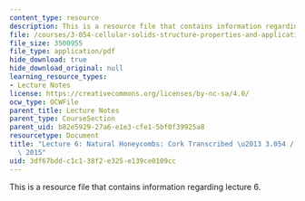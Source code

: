 ```yaml
---
content_type: resource
description: This is a resource file that contains information regarding lecture 6.
file: /courses/3-054-cellular-solids-structure-properties-and-applications-spring-2015/3df67bddc1c138f2e325e139ce0109cc_MIT3_054S15_L6_cork_trans.pdf
file_size: 3500955
file_type: application/pdf
hide_download: true
hide_download_original: null
learning_resource_types:
- Lecture Notes
license: https://creativecommons.org/licenses/by-nc-sa/4.0/
ocw_type: OCWFile
parent_title: Lecture Notes
parent_type: CourseSection
parent_uid: b82e5929-27a6-e1e3-cfe1-5bf0f39925a8
resourcetype: Document
title: "Lecture 6: Natural Honeycombs: Cork Transcribed \u2013 3.054 / 3.36 Spring\
  \ 2015"
uid: 3df67bdd-c1c1-38f2-e325-e139ce0109cc
---
```

This is a resource file that contains information regarding lecture 6.